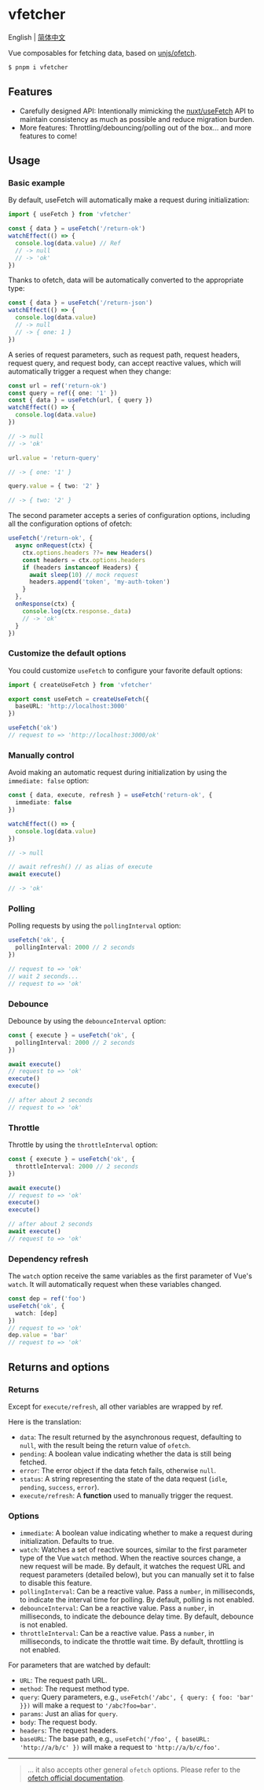 # vfetcher

English | [简体中文](/README-zh.md)

Vue composables for fetching data, based on [unjs/ofetch](https://github.com/unjs/ofetch).

```sh
$ pnpm i vfetcher
```

## Features

- Carefully designed API: Intentionally mimicking the [nuxt/useFetch](https://nuxt.com.cn/docs/api/composables/use-fetch) API to maintain consistency as much as possible and reduce migration burden.
- More features: Throttling/debouncing/polling out of the box... and more features to come!

## Usage

### Basic example

By default, useFetch will automatically make a request during initialization:

```ts
import { useFetch } from 'vfetcher'

const { data } = useFetch('/return-ok')
watchEffect(() => {
  console.log(data.value) // Ref
  // -> null
  // -> 'ok'
})
```

Thanks to ofetch, data will be automatically converted to the appropriate type:

```ts
const { data } = useFetch('/return-json')
watchEffect(() => {
  console.log(data.value)
  // -> null
  // -> { one: 1 }
})
```

A series of request parameters, such as request path, request headers, request query, and request body, can accept reactive values, which will automatically trigger a request when they change:

```ts
const url = ref('return-ok')
const query = ref({ one: '1' })
const { data } = useFetch(url, { query })
watchEffect(() => {
  console.log(data.value)
})

// -> null
// -> 'ok'

url.value = 'return-query'

// -> { one: '1' }

query.value = { two: '2' }

// -> { two: '2' }
```

The second parameter accepts a series of configuration options, including all the configuration options of ofetch:

```ts
useFetch('/return-ok', {
  async onRequest(ctx) {
    ctx.options.headers ??= new Headers()
    const headers = ctx.options.headers
    if (headers instanceof Headers) {
      await sleep(10) // mock request
      headers.append('token', 'my-auth-token')
    }
  },
  onResponse(ctx) {
    console.log(ctx.response._data)
    // -> 'ok'
  }
})
```

### Customize the default options

You could customize `useFetch` to configure your favorite default options:

```ts
import { createUseFetch } from 'vfetcher'

export const useFetch = createUseFetch({
  baseURL: 'http://localhost:3000'
})

useFetch('ok')
// request to => 'http://localhost:3000/ok'
```

### Manually control

Avoid making an automatic request during initialization by using the `immediate: false` option:

```ts
const { data, execute, refresh } = useFetch('return-ok', {
  immediate: false
})

watchEffect(() => {
  console.log(data.value)
})

// -> null

// await refresh() // as alias of execute
await execute()

// -> 'ok'
```

### Polling

Polling requests by using the `pollingInterval` option:

```ts
useFetch('ok', {
  pollingInterval: 2000 // 2 seconds
})

// request to => 'ok'
// wait 2 seconds...
// request to => 'ok'
```

### Debounce

Debounce by using the `debounceInterval` option:

```ts
const { execute } = useFetch('ok', {
  pollingInterval: 2000 // 2 seconds
})

await execute()
// request to => 'ok'
execute()
execute()

// after about 2 seconds
// request to => 'ok'
```

### Throttle

Throttle by using the `throttleInterval` option:

```ts
const { execute } = useFetch('ok', {
  throttleInterval: 2000 // 2 seconds
})

await execute()
// request to => 'ok'
execute()
execute()

// after about 2 seconds
await execute()
// request to => 'ok'
```

### Dependency refresh

The `watch` option receive the same variables as the first parameter of Vue's `watch`. It will automatically request when these variables changed.

```ts
const dep = ref('foo')
useFetch('ok', {
  watch: [dep]
})
// request to => 'ok'
dep.value = 'bar'
// request to => 'ok'
```

## Returns and options

### Returns

Except for `execute/refresh`, all other variables are wrapped by ref.

Here is the translation:

- `data`: The result returned by the asynchronous request, defaulting to `null`, with the result being the return value of `ofetch`.
- `pending`: A boolean value indicating whether the data is still being fetched.
- `error`: The error object if the data fetch fails, otherwise `null`.
- `status`: A string representing the state of the data request (`idle`, `pending`, `success`, `error`).
- `execute/refresh`: A **function** used to manually trigger the request.

### Options

- `immediate`: A boolean value indicating whether to make a request during initialization. Defaults to true.
- `watch`: Watches a set of reactive sources, similar to the first parameter type of the Vue `watch` method. When the reactive sources change, a new request will be made. By default, it watches the request URL and request parameters (detailed below), but you can manually set it to false to disable this feature.
- `pollingInterval`: Can be a reactive value. Pass a `number`, in milliseconds, to indicate the interval time for polling. By default, polling is not enabled.
- `debounceInterval`: Can be a reactive value. Pass a `number`, in milliseconds, to indicate the debounce delay time. By default, debounce is not enabled.
- `throttleInterval`: Can be a reactive value. Pass a `number`, in milliseconds, to indicate the throttle wait time. By default, throttling is not enabled.

For parameters that are watched by default:

- `URL`: The request path URL.
- `method`: The request method type.
- `query`: Query parameters, e.g., `useFetch('/abc', { query: { foo: 'bar' }})` will make a request to `'/abc?foo=bar'`.
- `params`: Just an alias for `query`.
- `body`: The request body.
- `headers`: The request headers.
- `baseURL`: The base path, e.g., `useFetch('/foo', { baseURL: 'http://a/b/c' })` will make a request to `'http://a/b/c/foo'`.

---

> ... it also accepts other general `ofetch` options. Please refer to the [ofetch official documentation](https://github.com/unjs/ofetch).
